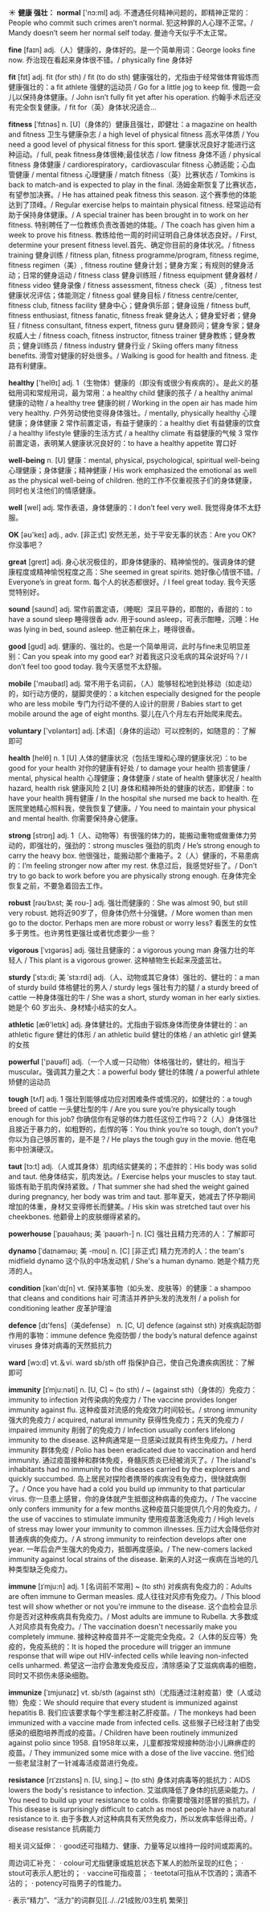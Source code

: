 ☀ <span class="category">**健康 强壮：**</span>
<span class="vocabulary">**normal**</span> ['nɔ:ml] 
<span class="definition">adj. 不遭遇任何精神问题的，即精神正常的：</span>People who commit such crimes aren’t normal. 犯这种罪的人心理不正常。/ Mandy doesn’t seem her normal self today. 曼迪今天似乎不太正常。

<span class="vocabulary">**fine**</span> [faɪn] 
<span class="definition">adj.（人）健康的，身体好的。是一个简单用词：</span>George looks fine now. 乔治现在看起来身体很不错。/ physically fine 身体好 

<span class="vocabulary">**fit**</span> [fɪt] 
<span class="definition">adj. fit (for sth) / fit (to do sth) 健康强壮的，尤指由于经常做体育锻炼而健康强壮的：</span>a fit athlete 强健的运动员 / Go for a little jog to keep fit. 慢跑一会儿以保持身体健康。/ John isn’t fully fit yet after his operation. 约翰手术后还没有完全恢复健康。/ fit for（英）身体状况适合…
           
<span class="vocabulary">**fitness**</span> [ˈfɪtnəs]
<span class="definition">n. [U]（身体的）健康且强壮，即健壮：</span>a magazine on health and fitness 卫生与健康杂志 / a high level of physical fitness 高水平体质 / You need a good level of physical fitness for this sport. 健康状况良好才能进行这种运动。/ full, peak fitness身体很棒;最佳状态 / low fitness 身体不适 / physical fitness 身体健康 / cardiorespiratory，cardiovascular fitness 心肺适能；心血管健康 / mental fitness 心理健康 / match fitness（英）比赛状态 / Tomkins is back to match-and is expected to play in the final. 汤姆金斯恢复了比赛状态，有望参加决赛。/ He has attained peak fitness this season. 这个赛季他的体能达到了顶峰。/ Regular exercise helps to maintain physical fitness. 经常运动有助于保持身体健康。/ A special trainer has been brought in to work on her fitness. 特别聘任了一位教练负责改善她的体能。/ The coach has given him a week to prove his fitness. 教练给他一周的时间证明自己身体状态良好。/ First, determine your present fitness level.首先、确定你目前的身体状况。/ fitness training 健身训练 / fitness plan, fitness programme/program, fitness regime, fitness regimen（美）, fitness routine 健身计划；健身方案；有规则的健身活动；日常的健身运动 / fitness class 健身训练班 / fitness equipment 健身器材 / fitness video 健身录像 / fitness assessment, fitness check（英）, fitness test 健康状况评估；体能测定 / fitness goal 健身目标 / fitness centre/center, fitness club, fitness facility 健身中心；健身俱乐部；健身设施 / fitness buff, fitness enthusiast, fitness fanatic, fitness freak 健身达人；健身爱好者；健身狂 / fitness consultant, fitness expert, fitness guru 健身顾问；健身专家；健身权威人士 / fitness coach, fitness instructor, fitness trainer 健身教练；健身教员；健身训练员 / fitness industry 健身行业 / Skiing offers many fitness benefits. 滑雪对健康的好处很多。/ Walking is good for health and fitness. 走路有利健康。

<span class="vocabulary">**healthy**</span> ['helθɪ] 
<span class="definition">adj. 1（生物体）健康的（即没有或很少有疾病的）。是此义的基础用词和常规用词，最为常用：</span>a healthy child 健康的孩子 / a healthy animal 健康的动物 / a healthy tree 健康的树 / Working in the open air has made him very healthy. 户外劳动使他变得身体强壮。/ mentally, physically healthy 心理健康；身体健康 <span class="definition">2 常作前置定语，有益于健康的：</span>a healthy diet 有益健康的饮食 / a healthy lifestyle 健康的生活方式 / a healthy climate 有益健康的气候 <span class="definition">3 常作前置定语，表明某人健康状况良好的：</span>to have a healthy appetite 胃口好
           
<span class="vocabulary">**well-being** </span>
<span class="definition">n. [U] 健康：</span>mental, physical, psychological, spiritual well-being 心理健康；身体健康；精神健康 / His work emphasized the emotional as well as the physical well-being of children. 他的工作不仅重视孩子们的身体健康，同时也关注他们的情感健康。

<span class="vocabulary">**well**</span> [wel] 
<span class="definition">adj. 常作表语，身体健康的：</span>I don’t feel very well. 我觉得身体不太舒服。

<span class="vocabulary">**OK**</span> [əʊ'keɪ] 
<span class="definition">adj., adv. [非正式] 安然无恙，处于平安无事的状态：</span>Are you OK? 你没事吧？

<span class="vocabulary">**great**</span> [ɡreɪt] 
<span class="definition">adj. 身心状况极佳的，即身体健康的、精神愉悦的。强调身体的健康程度或精神愉悦程度之高：</span>She seemed in great spirits. 她好像心情很不错。/ Everyone’s in great form. 每个人的状态都很好。/ I feel great today. 我今天感觉特别好。

<span class="vocabulary">**sound**</span> [saʊnd] 
<span class="definition">adj. 常作前置定语，（睡眠）深且平静的，即酣的，香甜的：</span>to have a sound sleep 睡得很香 <span class="definition">adv. 用于sound asleep，可表示酣睡，沉睡：</span>He was lying in bed, sound asleep. 他正躺在床上，睡得很香。

<span class="vocabulary">**good**</span> [ɡʊd] 
<span class="definition">adj. 健康的、强壮的。也是一个简单用词，此时与fine未见明显差别：</span>Can you speak into my good ear? 对着我这只没毛病的耳朵说好吗？/ I don’t feel too good today. 我今天感觉不太舒服。

<span class="vocabulary">**mobile**</span> ['məʊbaɪl] 
<span class="definition">adj. 常不用于名词前，（人）能够轻松地到处移动（如走动）的，如行动方便的，腿脚灵便的：</span>a kitchen especially designed for the people who are less mobile 专门为行动不便的人设计的厨房 / Babies start to get mobile around the age of eight months. 婴儿在八个月左右开始爬来爬去。

<span class="vocabulary">**voluntary**</span> ['vɒləntərɪ] 
<span class="definition">adj. [术语]（身体的运动）可以控制的，如随意的：</span>了解即可 

<span class="vocabulary">**health**</span> [helθ] 
<span class="definition">n. 1 [U] 人体的健康状况（包括生理和心理的健康状况）：</span>to be good for your health 对你的健康有好处 / to damage your health 损害健康 / mental, physical health 心理健康；身体健康 / state of health 健康状况 / health hazard, health risk 健康风险 <span class="definition">2 [U] 身体和精神所处的健康的状态，即健康：</span>to have your health 拥有健康 / In the hospital she nursed me back to health. 在医院里她精心照料我，使我恢复了健康。/ You need to maintain your physical and mental health. 你需要保持身心健康。


<span class="vocabulary">**strong**</span> [strɒŋ] 
<span class="definition">adj. 1（人、动物等）有很强的体力的，能搬动重物或做重体力劳动的，即强壮的，强劲的：</span>strong muscles 强劲的肌肉 / He’s strong enough to carry the heavy box. 他很强壮，能搬动那个重箱子。<span class="definition">2（人）健康的，不易患病的：</span>I’m feeling stronger now after my rest. 休息过后，我感觉好些了。/ Don’t try to go back to work before you are physically strong enough. 在身体完全恢复之前，不要急着回去工作。
           
<span class="vocabulary">**robust**</span> [rəʊˈbʌst; 美 roʊ-]
<span class="definition">adj. 强壮而健康的：</span>She was almost 90, but still very robust. 她将近90岁了，但身体仍然十分强健。/ More women than men go to the doctor. Perhaps men are more robust or worry less? 看医生的女性多于男性。也许男性更强壮或者忧虑要少一些？
                      
<span class="vocabulary">**vigorous**</span> [ˈvɪgərəs]
<span class="definition">adj. 强壮且健康的：</span>a vigorous young man 身强力壮的年轻人 / This plant is a vigorous grower. 这种植物生长起来茂盛茁壮。

<span class="vocabulary">**sturdy**</span> [ˈstɜ:di; 美 ˈstɜ:rdi]
<span class="definition">adj.（人、动物或其它身体）强壮的、健壮的：</span>a man of sturdy build 体格健壮的男人 / sturdy legs 强壮有力的腿 / a sturdy breed of cattle 一种身体强壮的牛 / She was a short, sturdy woman in her early sixties. 她是个 60 岁出头、身材矮小结实的女人。

<span class="vocabulary">**athletic**</span> [æθ'letɪk] 
<span class="definition">adj. 身体健壮的。尤指由于锻炼身体而使身体健壮的：</span>an athletic figure 健壮的体形 / an athletic build 健壮的体格 / an athletic girl 健美的女孩

<span class="vocabulary">**powerful**</span> ['paʊəfl] 
<span class="definition">adj.（一个人或一只动物）体格强壮的，健壮的，相当于muscular。强调其力量之大：</span>a powerful body 健壮的体魄 / a powerful athlete 矫健的运动员

<span class="vocabulary">**tough**</span> [tʌf] 
<span class="definition">adj. 1 强壮到能够成功应对困难条件或情况的，如健壮的：</span>a tough breed of cattle 一头健壮型的牛 / Are you sure you’re physically tough enough for this job? 你确信你有足够的体力胜任这份工作吗？<span class="definition">2（人）身体强壮且接近于暴力的，如粗野的，彪悍的等：</span>You think you’re so tough, don’t you? 你以为自己够厉害的，是不是？/ He plays the tough guy in the movie. 他在电影中扮演硬汉。
                      
<span class="vocabulary">**taut**</span> [tɔ:t]
<span class="definition">adj.（人或其身体）肌肉结实健美的；不虚胖的：</span>His body was solid and taut. 他身体结实，肌肉发达。/ Exercise helps your muscles to stay taut. 锻炼有助于肌肉保持紧致。/ That summer she had shed the weight gained during pregnancy, her body was trim and taut. 那年夏天，她减去了怀孕期间增加的体重，身材又变得修长而健美。/ His skin was stretched taut over his cheekbones. 他颧骨上的皮肤绷得紧紧的。

<span class="vocabulary">**powerhouse**</span> [ˈpaʊəhaʊs; 美 ˈpaʊərh-]
<span class="definition">n. [C] 强壮且精力充沛的人：</span>了解即可
           
<span class="vocabulary">**dynamo**</span> [ˈdaɪnəməʊ; 美 -moʊ]
<span class="definition">n. [C] [非正式] 精力充沛的人：</span>the team's midfield dynamo 这个队的中场发动机 / She's a human dynamo. 她是个精力充沛的人。

<span class="vocabulary">**condition**</span> [kən'dɪʃn] 
<span class="definition">vt. 保持某事物（如头发、皮肤等）的健康：</span>a shampoo that cleans and conditions hair 可清洁并养护头发的洗发剂 / a polish for conditioning leather 皮革护理油

<span class="vocabulary">**defence**</span> [dɪ'fens]（美defense）
<span class="definition">n. [C, U] defence (against sth) 对疾病起防御作用的事物：</span>immune defence 免疫防御 / the body’s natural defence against viruses 身体对病毒的天然抵抗力

<span class="vocabulary">**ward**</span> [wɔ:d] 
<span class="definition">vt.＆vi. ward sb/sth off 指保护自己，使自己免遭疾病困扰：</span>了解即可
           
<span class="vocabulary">**immunity**</span> [ɪˈmju:nəti]
<span class="definition">n. [U, C] ~ (to sth) / ~ (against sth)（身体的）免疫力：</span>immunity to infection 对传染病的免疫力 / The vaccine provides longer immunity against flu. 这种疫苗对流感的免疫效力时间较长。/ strong immunity 强大的免疫力 / acquired, natural immunity 获得性免疫力；先天的免疫力 / impaired immunity 削弱了的免疫力 / Infection usually confers lifelong immunity to the disease. 这种病通常是一旦感染过就具有终生免疫力。/ herd immunity 群体免疫 / Polio has been eradicated due to vaccination and herd immunity. 通过疫苗接种和群体免疫，脊髓灰质炎已经被消灭了。/ The island's inhabitants had no immunity to the diseases carried by the explorers and quickly succumbed. 岛上居民对探险者携带的疾病没有免疫力，很快就病倒了。/ Once you have had a cold you build up immunity to that particular virus. 你一旦患上感冒，你的身体就产生抵御这种病毒的免疫力。/ The vaccine only confers immunity for a few months.这种疫苗只能提供几个月的免疫力。/ the use of vaccines to stimulate immunity 使用疫苗激活免疫力 / High levels of stress may lower your immunity to common illnesses. 压力过大会降低你对普通疾病的免疫力。/ A strong immunity to reinfection develops after one year. 一年后会产生强大的免疫力，抵御再度感染。/ The new-comers lacked immunity against local strains of the disease. 新来的人对这一疾病在当地的几种类型缺乏免疫力。           

<span class="vocabulary">**immune**</span> [ɪˈmju:n]
<span class="definition">adj. 1 [名词前不常用] ~ (to sth) 对疾病有免疫力的：</span>Adults are often immune to German measles. 成人往往对风疹有免疫力。/ This blood test will show whether or not you're immune to the disease. 这个血检会显示你是否对这种疾病具有免疫力。/ Most adults are immune to Rubella. 大多数成人对风疹具有免疫力。/ The vaccination doesn't necessarily make you completely immune. 接种这种疫苗并不一定能完全免疫。<span class="definition">2（人体的反应等）免疫的，免疫系统的：</span>It is hoped the procedure will trigger an immune response that will wipe out HIV-infected cells while leaving non-infected cells unharmed. 希望这一治疗会激发免疫反应，清除感染了艾滋病病毒的细胞，同时又不损伤未感染细胞。

<span class="vocabulary">**immunize**</span> [ˈɪmjunaɪz]
<span class="definition">vt. sb/sth (against sth)（尤指通过注射疫苗）使（人或动物）免疫：</span>We should require that every student is immunized against hepatitis B. 我们应该要求每个学生都注射乙肝疫苗。/ The monkeys had been immunized with a vaccine made from infected cells. 这些猴子已经注射了由受感染的细胞培养而成的疫苗。/ Children have been routinely immunized against polio since 1958. 自1958年以来，儿童都按常规接种防治小儿麻痹症的疫苗。/ They immunized some mice with a dose of the live vaccine. 他们给一些老鼠注射了一针减毒活疫苗进行免疫。

<span class="vocabulary">**resistance**</span> [rɪˈzɪstəns]
<span class="definition">n. [U, sing.] ~ (to sth) 身体对病毒等的抵抗力：</span>AIDS lowers the body's resistance to infection. 艾滋病降低了身体的抗感染能力。/ You need to build up your resistance to colds. 你需要增强对感冒的抵抗力。/ This disease is surprisingly difficult to catch as most people have a natural resistance to it. 由于多数人对这种病具有天然免疫力，所以发病率低得出奇。/ disease resistance 抗病能力 
 
相关词义延伸：
· good还可指精力、健康、力量等足以维持一段时间或距离的。

周边词汇补充：
· colour可尤指健康或尴尬状态下某人的脸所呈现的红色；
· stout可表示人肥壮的；
· vaccine可指疫苗；
· teetotal可指从不饮酒的；滴酒不沾的；
· potency可指男子的性能力。

· 表示“精力”、“活力”的词群见[[../../21成败/03生机 繁荣]]

